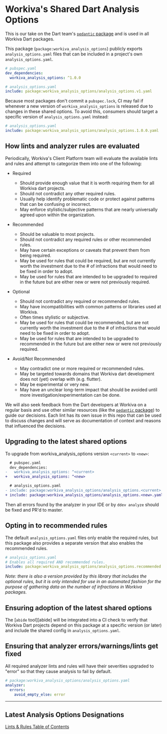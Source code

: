 # Workiva's Shared Dart Analysis Options

This is our take on the Dart team's [`pedantic` package][pedantic] and is used
in all Workiva Dart packages.

This package (`package:workiva_analysis_options`) publicly exports
`analysis_options.yaml` files that can be included in a project's own
`analysis_options.yaml`.

```yaml
# pubspec.yaml
dev_dependencies:
  workiva_analysis_options: ^1.0.0
```

```yaml
# analysis_options.yaml
include: package:workiva_analysis_options/analysis_options.v1.yaml
```

Because most packages don't commit a `pubspec.lock`, CI may fail if  whenever a new
version of `workiva_analysis_options` is released due to changes in these shared
options. To avoid this, consumers should target a specific version of
`analysis_options.yaml` instead:

```yaml
# analysis_options.yaml
include: package:workiva_analysis_options/analysis_options.1.0.0.yaml
```

## How lints and analyzer rules are evaluated

Periodically, Workiva's Client Platform team will evaluate the available lints
and rules and attempt to categorize them into one of the following:

- Required
  - Should provide enough value that it is worth requiring them for all Workiva
    dart projects.
  - Should not contradict any other required rules.
  - Usually help identify problematic code or protect against patterns that can
    be confusing or incorrect.
  - May enforce stylistic/subjective patterns that are nearly universally agreed
    upon within the organization.

- Recommended
  - Should be valuable to most projects.
  - Should not contradict any required rules or other recommended rules.
  - May have certain exceptions or caveats that prevent them from being
    required.
  - May be used for rules that could be required, but are not currently worth
    the investment due to the # of infractions that would need to be fixed in
    order to adopt.
  - May be used for rules that are intended to be upgraded to required in the
    future but are either new or were not previously required.

- Optional
  - Should not contradict any required or recommended rules.
  - May have incompatibilities with common patterns or libraries used at
    Workiva.
  - Often times stylistic or subjective.
  - May be used for rules that could be recommended, but are not currently worth
    the investment due to the # of infractions that would need to be fixed in
    order to adopt.
  - May be used for rules that are intended to be upgraded to recommended in the
    future but are either new or were not previously required.

- Avoid/Not Recommended
  - May contradict one or more required or recommended rules.
  - May be targeted towards domains that Workiva dart development does not (yet)
    overlap with (e.g. flutter).
  - May be experimental or very new.
  - May have an unclear long-term impact that should be avoided until more
    investigation/experimentation can be done.

We will also seek feedback from the Dart developers at Workiva on a regular
basis and use other similar resources (like the [`pedantic` package][pedantic])
to guide our decisions. Each lint has its own issue in this repo that can be
used to discuss changes and will serve as documentation of context and reasons
that influenced the decisions.

## Upgrading to the latest shared options

To upgrade from workiva_analysis_options version `<current>` to `<new>`:

```diff
  # pubspec.yaml
  dev_dependencies:
-   workiva_analysis_options: ^<current>
+   workiva_analysis_options: ^<new>
```

```diff
  # analysis_options.yaml
- include: package:workiva_analysis_options/analysis_options.<current>.yaml
+ include: package:workiva_analysis_options/analysis_options.<new>.yaml
```

Then all errors found by the analyzer in your IDE or by `ddev analyze` should be
fixed and PR'd to master.

## Opting in to recommended rules

The default `analysis_options.yaml` files only enable the required rules,
but this package also provides a separate version that also enables the
recommended rules.

```yaml
# analysis_options.yaml
# Enables all required AND recommended rules.
include: package:workiva_analysis_options/analysis_options.recommended.1.0.0.yaml
```

_Note: there is also a version provided by this library that includes the
optional rules, but it is only intended for use in an automated fashion for the
purpose of gathering data on the number of infractions in Workiva packages._

## Ensuring adoption of the latest shared options

The [`abide` tool][abide] will be integrated into a CI check to verify that
Workiva Dart projects depend on this package at a specific version (or later)
and include the shared config in `analysis_options.yaml`.

## Ensuring that analyzer errors/warnings/lints get fixed

All required analyzer lints and rules will have their severities upgraded to
"error" so that they cause analysis to fail by default.

```yaml
# package:workiva_analysis_options/analysis_options.yaml
analyzer:
  errors:
    avoid_empty_else: error
```

---

## Latest Analysis Options Designations

[Lints & Rules Table of Contents][lints-toc]

[lints-toc]: https://github.com/Workiva/dart_analysis_options/issues/2
[pedantic]: https://pub.dev/packages/pedantic
